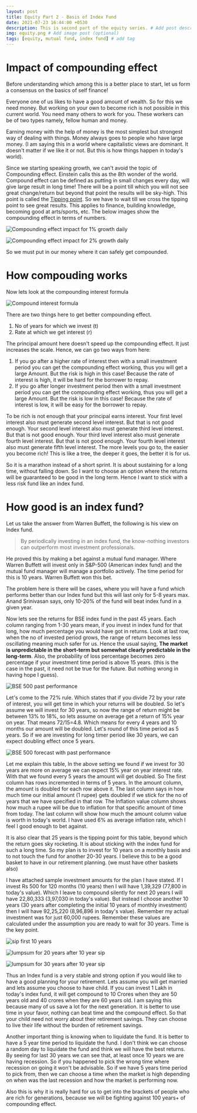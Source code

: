 ```yaml
---
layout: post
title: Equity Part 2 - Basis of Index Fund
date: 2021-07-23 16:44:00 +0530
description: This is second part of the equity series. # Add post description (optional)
img: equity.png # Add image post (optional)
tags: [equity, mutual fund, index fund] # add tag
---
```

# Impact of compounding effect

Before understanding which among this is a better place to start, let us form a consensus on the basics of self finance!

Everyone one of us likes to have a good amount of wealth. So for this we need money. But working on your own to become rich is not possible in this current world. You need many others to work for you. These workers can be of two types namely, fellow human and money.

Earning money with the help of money is the most simplest but strongest way of dealing with things. Money always goes to people who have large money. (I am saying this in a world where capitalistic views are dominant. It doesn't matter if we like it or not. But this is how things happen in today's world).

Since we starting speaking growth, we can't avoid the topic of Compounding effect. Einstein calls this as the 8th wonder of the world. Compound effect can be defined as putting in small changes every day, will give large result in long time! There will be a point till which you will not see great change/return but beyond that point the results will be sky-high. This point is called the <u>Tipping point</u>. So we have to wait till we cross the tipping point to see great results. This applies to finance, building knowledge, becoming good at arts/sports, etc. The below images show the compounding effect in terms of numbers.

![Compounding effect impact for 1% growth daily]({{site.baseurl}}/assets/img/compounding-power-1.jpeg)

![Compounding effect impact for 2% growth daily](https://www.chinasmack.com/wp-content/uploads/chinasmack/2014/01/peoples-daily-sina-weibo-people-who-work-a-bit-harder.jpg)

So we must put in our money where it can safely get compounded.

# How compouding works

Now lets look at the compounding interest formula

![Compound interest formula](https://img.money.com/2021/01/compound-interest-formula.jpg?quality=60)

There are two things here to get better compounding effect.
1. No of years for which we invest (t)
2. Rate at which we get interest (r)

The principal amount here doesn't speed up the compounding effect. It just increases the scale. Hence, we can go two ways from here:
1. If you go after a higher rate of interest then with a small investment period you can get the compounding effect working, thus you will get a large Amount. But the risk is high in this case! Because the rate of interest is high, it will be hard for the borrower to repay.
2. If you go after longer investment period then with a small investment period you can get the compounding effect working, thus you will get a large Amount. But the risk is low in this case! Because the rate of interest is low, it will be easy for the borrower to repay.

To be rich is not enough that your principal earns interest. Your first level interest also must generate second level interest. But that is not good enough. Your second level interest also must generate third level interest. But that is not good enough. Your third level interest also must generate fourth level interest. But that is not good enough. Your fourth level interest also must generate fifth level interest. The more levels you go to, the easier you become rich! This is like a tree, the deeper it goes, the better it is for us.

So it is a marathon instead of a short sprint. It is about sustaining for a long time, without falling down. So I want to choose an option where the returns will be guaranteed to be good in the long term. Hence I want to stick with a less risk fund like an index fund.

# How good is an index fund?

Let us take the answer from Warren Buffett, the following is his view on Index fund.

> By periodically investing in an index fund, the know-nothing investors can outperform most investment professionals.

He proved this by making a bet against a mutual fund manager. Where Warren Buffett will invest only in S&P-500 (American index fund) and the mutual fund manager will manage a portfolio actively. The time period for this is 10 years. Warren Buffett won this bet.

The problem here is there will be cases, where you will have a fund which performs better than our Index fund but this will last only for 5-8 years max. Anand Srinivasan says, only 10-20% of the fund will beat index fund in a given year.

Now lets see the returns for BSE index fund in the past 45 years. Each column ranging from 1-30 years mean, if you invest in index fund for that long, how much percentage you would have got in returns. Look at last row, when the no of invested period grows, the range of return becomes less oscillating meaning much safer for us. Hence the usual saying, **The market is unpredictable in the short-term but somewhat clearly predictable in the long-term**. Also, the probability of loss percentage becomes zero percentage if your investment time period is above 15 years. (this is the case in the past, it need not be true for the future. But nothing wrong in having hope I guess).

![BSE 500 past performance](https://investingfunda.com/wp-content/uploads/2015/04/WhatsApp-Image-2020-05-10-at-2.49.48-PM.jpeg)

Let's come to the 72% rule. Which states that if you divide 72 by your rate of interest, you will get time in which your returns will be doubled. So let's assume we will invest for 30 years, so now the range of return might be between 13% to 18%, so lets assume on average get a return of 15% year on year. That means 72/15=4.8. Which means for every 4 years and 10 months our amount will be doubled. Let's round of this time period as 5 years. So if we are investing for long timer period like 30 years, we can expect doubling effect once 5 years.

![BSE 500 forecast with past performance]({{site.baseurl}}/assets/img/bse_500_forcast_with_past_performance.png)

Let me explain this table, In the above setting we found if we invest for 30 years are more on average we can expect 15% year on year interest rate. With that we found every 5 years the amount will get doubled. So The first column has rows incremented in terms of 5 years. In the amount column, the amount is doubled for each row above it. The last column says in how much time our initial amount (1 rupee) gets doubled if we stick for the no of years that we have specified in that row. The Inflation value column shows how much a rupee will be due to inflation for that specific amount of time from today. The last column will show how much the amount column value is worth in today's world. I have used 6% as average inflation rate, which I feel I good enough to bet against.

It is also clear that 25 years is the tipping point for this table, beyond which the return goes sky rocketing. It is about sticking with the index fund for such a long time. So my plan is to invest for 10 years on a monthly basis and to not touch the fund for another 20-30 years. I believe this to be a good basket to have in our retirement planning. (we must have other baskets also)

I have attached sample investment amounts for the plan I have stated. If I invest Rs 500 for 120 months (10 years) then I will have 1,39,329 (77,800 in today's value). Which I leave to compound silently for next 20 years I will have 22,80,333 (3,97,030 in today's value). But instead I choose another 10 years (30 years after completing the initial 10 years of monthly investment) then I will have 92,25,220 (8,96,896 in today's value). Remember my actual investment was for just 60,000 rupees. Remember these values are calculated under the assumption you are ready to wait for 30 years. Time is the key point.

![sip first 10 years]({{site.baseurl}}/assets/img/sip_first_10_years.png)

![lumpsum for 20 years after 10 year sip]({{site.baseurl}}/assets/img/lumpsum_for_20_years_after_10_year_sip.png)

![lumpsum for 30 years after 10 year sip]({{site.baseurl}}/assets/img/lumpsum_for_30_years_after_10_year_sip.png)

Thus an Index fund is a very stable and strong option if you would like to have a good planning for your retirement. Lets assume you will get married and lets assume you choose to have child. If you can invest 1 Lakh in today's index fund, it will get compound to 10 Crores when they are 50 years old and 40 crores when they are 60 years old. I am saying this because many of us save a lot for the next generation. It is better to use time in your favor, nothing can beat time and the compound effect. So that your child need not worry about their retirement savings. They can choose to live their life without the burden of retirement savings.

Another important thing is knowing when to liquidate the fund. It is better to have a 5 year time period to liquidate the fund. I don't think we can choose a random day to liquidate the fund and think we will have the best returns. By seeing for last 30 years we can see that, at least once 10 years we are having recession. So if you happened to pick the wrong time where recession on going it won't be advisable. So if we have 5 years time period to pick from, then we can choose a time when the market is high depending on when was the last recession and how the market is performing now.

Also this is why it is really hard for us to get into the brackets of people who are rich for generations, because we will be fighting against 100 years+ of compounding effect.
